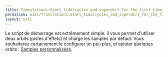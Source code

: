 ```yaml
---
title: Translations:Start tidalcycles and superdirt for the first time/31/fr
permalink: wiki/Translations:Start_tidalcycles_and_superdirt_for_the_first_time/31/fr/
layout: wiki
---
```


Le script de démarrage est extrêmement simple. Il vous permet d'utiliser
deux orbits (pistes d'effets) et charge les samples par défaut. Vous
souhaiterez certainement le configurer un peu plus, et ajouter quelques
orbits : [ Samples personnalisées](/wiki/Custom_Samples "wikilink").
